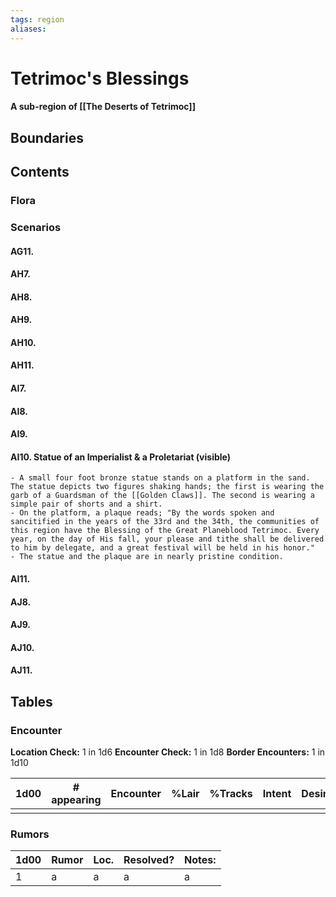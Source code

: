 ```yaml
---
tags: region
aliases:
---
```

# Tetrimoc's Blessings
#### A sub-region of [[The Deserts of Tetrimoc]]
## Boundaries
## Contents
### Flora
### Scenarios
#### AG11.
#### AH7.
#### AH8.
#### AH9.
#### AH10.
#### AH11.
#### AI7.
#### AI8.
#### AI9.
#### AI10. Statue of an Imperialist & a Proletariat (visible)
	- A small four foot bronze statue stands on a platform in the sand. The statue depicts two figures shaking hands; the first is wearing the garb of a Guardsman of the [[Golden Claws]]. The second is wearing a simple pair of shorts and a shirt.
	- On the platform, a plaque reads; "By the words spoken and sancitified in the years of the 33rd and the 34th, the communities of this region have the Blessing of the Great Planeblood Tetrimoc. Every year, on the day of His fall, your please and tithe shall be delivered to him by delegate, and a great festival will be held in his honor."
	- The statue and the plaque are in nearly pristine condition.
#### AI11.
#### AJ8.
#### AJ9.
#### AJ10.
#### AJ11.
## Tables
### Encounter
**Location Check:** 1 in 1d6
**Encounter Check:** 1 in 1d8
**Border Encounters:** 1 in 1d10


| 1d00 | # appearing | Encounter | %Lair | %Tracks | Intent | Desire |
| ---- | ----------- | --------- | ----- | ------- | ------ | ------ |
|      |             |           |       |         |        |        |

### Rumors
| 1d00 | Rumor | Loc. | Resolved? | Notes: |
|------|-------|------|-----------|--------|
| 1    | a     | a    | a         | a      |